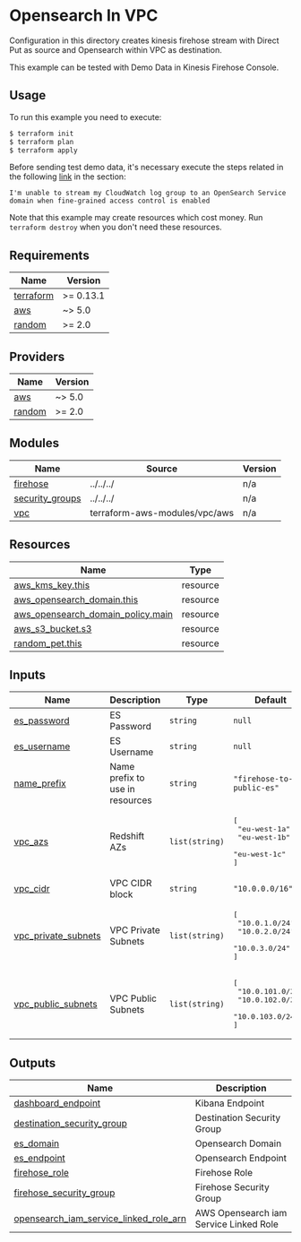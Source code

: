# Opensearch In VPC

Configuration in this directory creates kinesis firehose stream with Direct Put as source and Opensearch within VPC as destination.

This example can be tested with Demo Data in Kinesis Firehose Console.

## Usage

To run this example you need to execute:

```bash
$ terraform init
$ terraform plan
$ terraform apply
```

Before sending test demo data, it's necessary execute the steps related in the following [link](https://aws.amazon.com/premiumsupport/knowledge-center/opensearch-troubleshoot-cloudwatch-logs/) in the section:

`I'm unable to stream my CloudWatch log group to an OpenSearch Service domain when fine-grained access control is enabled`

Note that this example may create resources which cost money. Run `terraform destroy` when you don't need these resources.

<!-- BEGINNING OF PRE-COMMIT-TERRAFORM DOCS HOOK -->
## Requirements

| Name | Version |
|------|---------|
| <a name="requirement_terraform"></a> [terraform](#requirement\_terraform) | >= 0.13.1 |
| <a name="requirement_aws"></a> [aws](#requirement\_aws) | ~> 5.0 |
| <a name="requirement_random"></a> [random](#requirement\_random) | >= 2.0 |

## Providers

| Name | Version |
|------|---------|
| <a name="provider_aws"></a> [aws](#provider\_aws) | ~> 5.0 |
| <a name="provider_random"></a> [random](#provider\_random) | >= 2.0 |

## Modules

| Name | Source | Version |
|------|--------|---------|
| <a name="module_firehose"></a> [firehose](#module\_firehose) | ../../../ | n/a |
| <a name="module_security_groups"></a> [security\_groups](#module\_security\_groups) | ../../../ | n/a |
| <a name="module_vpc"></a> [vpc](#module\_vpc) | terraform-aws-modules/vpc/aws | n/a |

## Resources

| Name | Type |
|------|------|
| [aws_kms_key.this](https://registry.terraform.io/providers/hashicorp/aws/latest/docs/resources/kms_key) | resource |
| [aws_opensearch_domain.this](https://registry.terraform.io/providers/hashicorp/aws/latest/docs/resources/opensearch_domain) | resource |
| [aws_opensearch_domain_policy.main](https://registry.terraform.io/providers/hashicorp/aws/latest/docs/resources/opensearch_domain_policy) | resource |
| [aws_s3_bucket.s3](https://registry.terraform.io/providers/hashicorp/aws/latest/docs/resources/s3_bucket) | resource |
| [random_pet.this](https://registry.terraform.io/providers/hashicorp/random/latest/docs/resources/pet) | resource |

## Inputs

| Name | Description | Type | Default | Required |
|------|-------------|------|---------|:--------:|
| <a name="input_es_password"></a> [es\_password](#input\_es\_password) | ES Password | `string` | `null` | no |
| <a name="input_es_username"></a> [es\_username](#input\_es\_username) | ES Username | `string` | `null` | no |
| <a name="input_name_prefix"></a> [name\_prefix](#input\_name\_prefix) | Name prefix to use in resources | `string` | `"firehose-to-public-es"` | no |
| <a name="input_vpc_azs"></a> [vpc\_azs](#input\_vpc\_azs) | Redshift AZs | `list(string)` | <pre>[<br>  "eu-west-1a",<br>  "eu-west-1b",<br>  "eu-west-1c"<br>]</pre> | no |
| <a name="input_vpc_cidr"></a> [vpc\_cidr](#input\_vpc\_cidr) | VPC CIDR block | `string` | `"10.0.0.0/16"` | no |
| <a name="input_vpc_private_subnets"></a> [vpc\_private\_subnets](#input\_vpc\_private\_subnets) | VPC Private Subnets | `list(string)` | <pre>[<br>  "10.0.1.0/24",<br>  "10.0.2.0/24",<br>  "10.0.3.0/24"<br>]</pre> | no |
| <a name="input_vpc_public_subnets"></a> [vpc\_public\_subnets](#input\_vpc\_public\_subnets) | VPC Public Subnets | `list(string)` | <pre>[<br>  "10.0.101.0/24",<br>  "10.0.102.0/24",<br>  "10.0.103.0/24"<br>]</pre> | no |

## Outputs

| Name | Description |
|------|-------------|
| <a name="output_dashboard_endpoint"></a> [dashboard\_endpoint](#output\_dashboard\_endpoint) | Kibana Endpoint |
| <a name="output_destination_security_group"></a> [destination\_security\_group](#output\_destination\_security\_group) | Destination Security Group |
| <a name="output_es_domain"></a> [es\_domain](#output\_es\_domain) | Opensearch Domain |
| <a name="output_es_endpoint"></a> [es\_endpoint](#output\_es\_endpoint) | Opensearch Endpoint |
| <a name="output_firehose_role"></a> [firehose\_role](#output\_firehose\_role) | Firehose Role |
| <a name="output_firehose_security_group"></a> [firehose\_security\_group](#output\_firehose\_security\_group) | Firehose Security Group |
| <a name="output_opensearch_iam_service_linked_role_arn"></a> [opensearch\_iam\_service\_linked\_role\_arn](#output\_opensearch\_iam\_service\_linked\_role\_arn) | AWS Opensearch iam Service Linked Role |
<!-- END OF PRE-COMMIT-TERRAFORM DOCS HOOK -->
